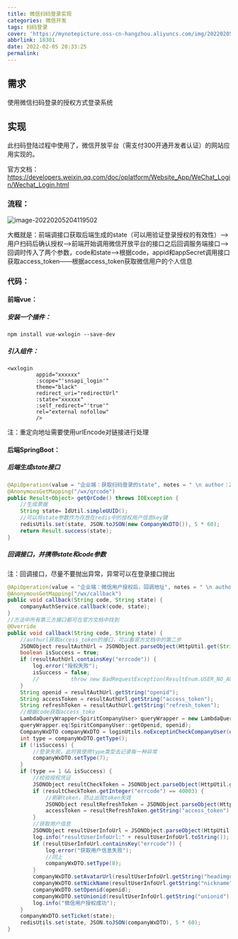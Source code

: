 ```yaml
---
title: 微信扫码登录实现
categories: 微信开发
tags: 扫码登录
cover: 'https://mynotepicture.oss-cn-hangzhou.aliyuncs.com/img/202202052114393.png'
abbrlink: 18301
date: 2022-02-05 20:33:25
permalink:
---
```


## 需求

使用微信扫码登录的授权方式登录系统

<!-- more -->

## 实现

此扫码登陆过程中使用了，微信开放平台（需支付300开通开发者认证）的网站应用实现的。

官方文档：https://developers.weixin.qq.com/doc/oplatform/Website_App/WeChat_Login/Wechat_Login.html

### 流程：

![image-20220205204119502](https://mynotepicture.oss-cn-hangzhou.aliyuncs.com/img/202202052041625.png)

大概就是：前端调接口获取后端生成的state（可以用验证登录授权的有效性）——>用户扫码后确认授权——>前端开始调用微信开放平台的接口之后回调服务端接口——>回调时传入了两个参数，code和state——>根据code，appid和appSecret调用接口获取access_token——根据access_token获取微信用户的个人信息

### 代码：

#### 前端vue：

##### 安装一个插件：

```vue
npm install vue-wxlogin --save-dev
```

##### 引入组件：

```vue
<wxlogin
         appid="xxxxxx"
         :scope="'snsapi_login'"
         theme="black"
         redirect_uri="redirectUrl"
         :state="xxxxxx"
         :self_redirect="'true'"
         rel="external nofollow"
         />
```

注：重定向地址需要使用urlEncode对链接进行处理

#### 后端SpringBoot：

##### 后端生成state接口

```java
@ApiOperation(value = "企业端：获取扫码登录的state", notes = " \n author：ZhuGuangLiang")
@AnonymousGetMapping("/wx/qrcode")
public Result<Object> getQrCode() throws IOException {
    //生成票据
    String state= IdUtil.simpleUUID();
    //可以将state参数作为存放在redis中的授权用户信息key键
    redisUtils.set(state, JSON.toJSON(new CompanyWxDTO()), 5 * 60);
    return Result.success(state);
}
```

##### 回调接口，并携带state和code参数

注：回调接口，尽量不要抛出异常，异常可以在登录接口抛出

```java
@ApiOperation(value = "企业端：微信用户授权后，回调地址", notes = " \n author：ZhuGuangLiang")
@AnonymousGetMapping("/wx/callback")
public void callback(String code, String state) {
    companyAuthService.callback(code, state);
}
//方法中所有第三方接口都可在官方文档中找到
@Override
public void callback(String code, String state) {
    //authurl获取access_token的接口，可以看官方文档中的第二步
    JSONObject resultAuthUrl = JSONObject.parseObject(HttpUtil.get(String.format(authUrl, appid, secret, code)));
    boolean isSuccess = true;
    if (resultAuthUrl.containsKey("errcode")) {
        log.error("授权失败");
        isSuccess = false;
        //			throw new BadRequestException(ResultEnum.USER_NO_AUTH);
    }
    String openid = resultAuthUrl.getString("openid");
    String accessToken = resultAuthUrl.getString("access_token");
    String refreshToken = resultAuthUrl.getString("refresh_token");
    //根据code获取access_toke
    LambdaQueryWrapper<SpiritCompanyUser> queryWrapper = new LambdaQueryWrapper<>();
    queryWrapper.eq(SpiritCompanyUser::getOpenid, openid);
    CompanyWxDTO companyWxDTO = loginUtils.noExceptinCheckCompanyUser(queryWrapper);
    int type = companyWxDTO.getType();
    if (!isSuccess) {
        //登录失败，此时我使用type类型去记录每一种异常
        companyWxDTO.setType(7);
    }
    if (type == 1 && isSuccess) {
        //校验授权凭证
        JSONObject resultCheckToken = JSONObject.parseObject(HttpUtil.get(String.format(checkTokenUrl, accessToken, openid)));
        if (resultCheckToken.getInteger("errcode") == 40003) {
            //刷新token，防止出现token失效
            JSONObject resultRefreshToken = JSONObject.parseObject(HttpUtil.get(String.format(refreshTokenUrl, appid, refreshToken)));
            accessToken = resultRefreshToken.getString("access_token");
        }
        //获取用户信息
        JSONObject resultUserInfoUrl = JSONObject.parseObject(HttpUtil.get(String.format(userInfoUrl, accessToken, openid)));
        log.info("resultUserInfoUrl:" + resultUserInfoUrl.toString());
        if (resultUserInfoUrl.containsKey("errcode")) {
            log.error("获取用户信息失败");
            //同上
            companyWxDTO.setType(8);
        }
        companyWxDTO.setAvatarUrl(resultUserInfoUrl.getString("headimgurl"));
        companyWxDTO.setNickName(resultUserInfoUrl.getString("nickname"));
        companyWxDTO.setOpenid(openid);
        companyWxDTO.setUnionid(resultUserInfoUrl.getString("unionid"));
        log.info("微信用户授权成功");
    }
    companyWxDTO.setTicket(state);
    redisUtils.set(state, JSON.toJSON(companyWxDTO), 5 * 60);
}
```

